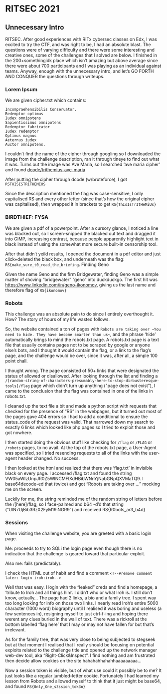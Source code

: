 # RITSEC 2021
## Unnecessary Intro

RITSEC. After good experiences with RITx cybersec classes on Edx, I was excited to try the CTF, and was right to be, I had an absolute blast. The questions were of varying difficulty and there were some interesting and creative ones, some of the challenges that I solved are below. I finished in the 200+somethingidk place which isn’t amazing but above average since there were about 700 participants and I was playing as an individual against teams. Anyway, enough with the unnecessary intro, and let’s GO FORTH AND CONQUER the questions through writeups.

### Lorem Ipsum

We are given cipher.txt which contains:

```
Incompraehensibilis Conseruator.
Redemptor optimus
Iudex omnipotens
Sapientissimus omnipotens
Redemptor fabricator
Iudex redemptor
Optimus magnus
Aeternus iudex
Auctor omnipotens.
```

I couldn’t find the name of the cipher through googling so I downloaded the image from the challenge description, ran it through tineye to find out what it was. Turns out the image was Ave Maria, so I searched ‘ave maria cipher’ and found [dcode/trithemius-ave-maria](https://www.dcode.fr/trithemius-ave-maria)

After putting the cipher through dcode (w/bruteforce), I got `RSTHISISTRITHEMIUS`

Since the description mentioned the flag was case-sensitive, I only capitalised RS and every other letter (since that’s how the original cipher was capitalised), then wrapped it in brackets to get `RS{ThIsIsTrItHeMiUs}`

### BIRDTHIEF: FYSA

We are given a pdf of a powerpoint. After a cursory glance, I noticed a line was blacked out, so I screen-snipped the blacked out text and dragged it into GIMP, increasing contrast, because people apparently highlight text in black instead of using the somewhat more secure built-in censorship tool.

After that didn’t yeild results, I opened the document in a pdf editor and just click+deleted the black box, and underneath was the flag: `RS{make_sure_t0_read_the_briefing`.
Finding Geno

Given the name Geno and the firm Bridgewater, finding Geno was a simple matter of shoving “bridgewater” “geno” into duckduckgo. The first hit was <https://www.linkedin.com/in/geno-ikonomov>, giving us the last name and therefore flag of `RS{ikonomov}`

### Robots

This challenge was an absolute pain to do since I entirely overthought it. How? The story of hours of my life wasted follows.

So, the website contained a ton of pages with `Robots are taking over ~You need to hide. They have become smarter than us~`, and the phrase ‘hide’ automatically brings to mind the robots.txt page. A robots.txt page is a text file that usually contains pages not to be scraped by google or anyone else’s bots, and I thought it would contain the flag, or a link to the flag’s page, and the challenge would be over, since it was, after all, a simple 100 point chall.

I thought wrong. The page consisted of 50+ links that were designated the status of allowed or disallowed. After looking through the list and finding a `/[random-string-of-characters-presumably-here-to-stop-dirbusteresque-tools]/flag` page which didn’t turn up anything ("page does not exist"), I came to the conclusion that the flag was contained in one of the links in robots.txt.

I cleaned up the text file a bit and made a python script with requests that checked for the presence of “RS” in the webpages, but it turned out most of the pages gave 404 errors so I had to add a conditional to ensure the status_code of the request was valid. That narrowed down my search to exactly 6 links which looked like php pages so I tried to exploit those and got nowhere.

I then started doing the obvious stuff like checking for `/flag` or `/FLAG` or `/robots` pages, to no avail. At the top of the robots.txt page, a User-Agent was specified, so I tried resending requests to all of the links with the user-agent header changed. No success.

I then looked at the html and realized that there was ‘flag.txt’ in invisible black on every page. I accessed /flag.txt and found the string VW05aWIzUnpJR0Z5WlNCMFlXdHBibWNnYjNabGNpQXVMaTQ9. I base64decode-ed that (twice) and got “Robots are taking over …” mocking me on the screen.

Luckily for me, the string reminded me of the random string of letters before the /[here]/flag, so I face-palmed and b64 -d’d that string (“UlN7UjBib3RzX2FyM19iNGR9”) and received RS{R0bots_ar3_b4d}

### Sessions

When visiting the challenge website, you are greeted with a basic login page. 

Me: proceeds to try to SQLi the login page even though there is no indication that the challenge is geared toward that particular exploit. 

Also me: fails (predictably). 

I check the HTML out of habit and find a comment `<!--#remove comment later: login iroh:iroh-->`

Well that was easy. I login with the “leaked” creds and find a homepage, a ‘tribute to Iroh and all things him’. I didn’t who or what Iroh is. I still don’t know, actually… The page had 2 links, a bio and a family tree. I spent way too long looking for info on those two links. I nearly read Iroh’s entire 5000 character (1000 word) biography until I realised it was boring and useless (a few sentences in), resigning myself to just ctrl-f-ing and hoping there werent any clues buried in the wall of text. There was a rickroll at the bottom labelled ‘flag here’ that I may or may not have fallen for but that’s irrelevant.

As for the family tree, that was very close to being subjected to stegseek but at that moment I realised that I really should be focusing on potential exploits related to the challenge title and opened up the network manager web-dev tool, aka “Right-Click&Inspect”. I find nothing and am frustrated then decide allow cookies on the site hahahahhahahhaaaaaaaaa…

Now a session token is visible, but of what use could it possibly be to me? It just looks like a regular jumbled-letter cookie. Fortunately I had learned my lesson from Robots and allowed myself to think that it just might be base64, and found `RS{0nly_One_s3ssion_tok3n}`
